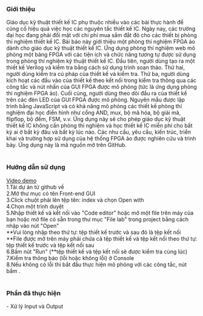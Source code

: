 <h3><b>Giới thiệu</b></h3>
Giáo dục kỹ thuật thiết kế IC phụ thuộc nhiều vào các bài thực hành để củng cố hiệu quả việc học các nguyên tắc thiết kế IC. Ngày nay, các trường đại học đang phải
đối mặt với chi phí mua sắm đắt đỏ cho các thiết bị phòng thí nghiệm thiết kế IC. Bài báo này giới thiệu một phòng thí nghiệm FPGA ảo dành cho giáo dục kỹ thuật 
thiết kế IC. Ứng dụng phòng thí nghiệm web mô phỏng một bảng FPGA với các tiện ích và chức năng tương tự được sử dụng trong phòng thí nghiệm kỹ thuật thiết kế IC. 
Đầu tiên, người dùng tạo ra một thiết kế Verilog và kiểm tra bằng cách sử dụng trình soạn thảo. Thứ hai, người dùng kiểm tra cú pháp của thiết kế và kiểm tra. Thứ ba,
người dùng kích hoạt các đầu vào của thiết kế theo kết nối trong kiểm tra thông qua các công tắc và nút nhấn của GUI FPGA được mô phỏng (tức là ứng dụng phòng thí nghiệm FPGA ảo). 
Cuối cùng, người dùng theo dõi đầu ra của thiết kế trên các đèn LED của GUI FPGA được mô phỏng. Nguyên mẫu được lập trình bằng JavaScript và có khả năng mô phỏng các thiết kế
phòng thí nghiệm đại học điển hình như cổng AND, mux, bộ mã hóa, bộ giải mã, flipflop, bộ đếm, FSM, v.v. Ứng dụng này sẽ cho phép giáo dục kỹ thuật thiết kế IC 
không cần phòng thí nghiệm và học thiết kế IC miễn phí cho bất kỳ ai ở bất kỳ đâu và bất kỳ lúc nào. Các nhu cầu, yêu cầu, kiến trúc, triển khai và trường hợp sử dụng của 
hệ thống FPGA ảo được nghiên cứu và trình bày. Ứng dụng này là mã nguồn mở trên GitHub.
</br>
</br>
<h3><b>Hướng dẫn sử dụng</b></h3>
<a href="https://youtu.be/z-P2tgsCf-o?si=hTQa8TL97sMyHyaJ" target="_blank">Video demo</a>
</br>
1.Tải dự án từ github về
</br>
2.Mở thư mục có tên Front-end GUI
</br>
3.Click chuột phải lên tệp tên: index và chọn Open with
</br>
4.Chọn một trình duyệt
</br>
5.Nhập thiết kế và kểt nối vào "Code editor" hoặc mở một file trên máy của bạn hoặc mở file có sẵn trong thư mục "File lab" trong project bằng cách nhập vào nút "Open"
</br>
**Vui lòng nhập theo thứ tự: tệp thiết kế trước và sau đó là tệp kết nối
</br>
**File được mở trên máy phải chứa cả tệp thiết kế và tệp kết nối theo thứ tự: tệp thiết kế trước và tệp kết nối sau
</br>
6.Bấm nút "Run" (**tệp thiết kế và tệp kết nối sẽ được kiểm tra cùng lúc)
</br>
7.Kiểm tra thông báo (lỗi hoặc không lỗi) ở Console
</br>
8.Nếu không có lỗi thì bắt đầu thực hiện mô phỏng với các công tắc, nút bấm .
</br>
</br>
<h3><b>Phần đã thực hiện</b></h3>
- Xử lý Input và Output
